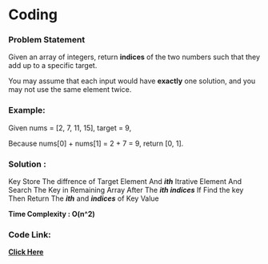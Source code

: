 # Coding
### Problem Statement
Given an array of integers, return **indices** of the two numbers such that they add up to a specific target.

You may assume that each input would have **exactly** one solution, and you may not use the same element twice.

### Example:

Given nums = [2, 7, 11, 15], target = 9,

Because nums[0] + nums[1] = 2 + 7 = 9,
return [0, 1].

### Solution :
 Key Store The diffrence of Target Element And ***ith*** Itrative Element
 And Search The Key in Remaining Array After The ***ith indices*** If Find the key Then Return The ***ith*** and ***indices*** of Key Value
 
 **Time Complexity : O(n^2)** 
 
 ### Code Link:
 
 [**Click Here**](https://github.com/imgauravsin/Coding/blob/master/LEETCODE/twosum.cpp)
 
 